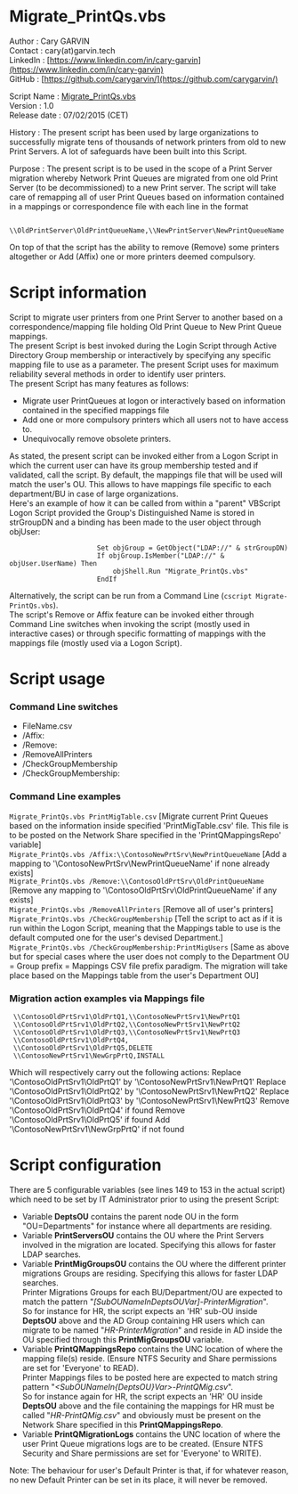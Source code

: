 # Migrate_PrintQs.vbs


Author       : Cary GARVIN  
Contact      : cary(at)garvin.tech  
LinkedIn     : [https://www.linkedin.com/in/cary-garvin](https://www.linkedin.com/in/cary-garvin)  
GitHub       : [https://github.com/carygarvin/](https://github.com/carygarvin/)  


Script Name  : [Migrate_PrintQs.vbs](https://github.com/carygarvin/Migrate_PrintQs.vbs)  
Version      : 1.0  
Release date : 07/02/2015 (CET)  

History      : The present script has been used by large organizations to successfully migrate tens of thousands of network printers from old to new Print Servers. A lot of safeguards have been built into this Script.  

Purpose      : The present script is to be used in the scope of a Print Server migration whereby Network Print Queues are migrated from one old Print Server (to be decommissioned) to a new Print server. The script will take care of remapping all of user Print Queues based on information contained in a mappings or correspondence file with each line in the format
                      
                          \\OldPrintServer\OldPrintQueueName,\\NewPrintServer\NewPrintQueueName

On top of that the script has the ability to remove (Remove) some printers altogether or Add (Affix) one or more printers deemed compulsory.  

# Script information
Script to migrate user printers from one Print Server to another based on a correspondence/mapping file holding Old Print Queue to New Print Queue mappings.  
The present Script is best invoked during the Login Script through Active Directory Group membership or interactively by specifying any specific mapping file to use as a parameter. The present Script uses for maximum reliability several methods in order to identify user printers.  
The present Script has many features as follows:  
* Migrate user PrintQueues at logon or interactively based on information contained in the specified mappings file  
* Add one or more compulsory printers which all users not to have access to.  
* Unequivocally remove obsolete printers.  

As stated, the present script can be invoked either from a Logon Script in which the current user can have its group membership tested and if validated, call the script. By default, the mappings file that will be used will match the user's OU. This allows to have mappings file specific to each department/BU in case of large organizations.  
Here's an example of how it can be called from within a "parent" VBScript Logon Script provided the Group's Distinguished Name is stored in strGroupDN and a binding has been made to the user object through objUser:  
  
                          Set objGroup = GetObject("LDAP://" & strGroupDN)
                          If objGroup.IsMember("LDAP://" & objUser.UserName) Then
                              objShell.Run "Migrate_PrintQs.vbs"
                          EndIf  
Alternatively, the script can be run from a Command Line (`cscript Migrate-PrintQs.vbs`).  
The script's Remove or Affix feature can be invoked either through Command Line switches when invoking the script (mostly used in interactive cases) or through specific formatting of mappings with the mappings file (mostly used via a Logon Script).  

# Script usage  
### Command Line switches  
* FileName.csv  
* /Affix:  
* /Remove:  
* /RemoveAllPrinters  
* /CheckGroupMembership  
* /CheckGroupMembership:<CustomGroupName>  

### Command Line examples  
`Migrate_PrintQs.vbs PrintMigTable.csv`                                   [Migrate current Print Queues based on the information inside specified 'PrintMigTable.csv' file. This file is to be posted on the Network Share specified in the 'PrintQMappingsRepo' variable]  
`Migrate_PrintQs.vbs /Affix:\\ContosoNewPrtSrv\NewPrintQueueName`	        [Add a mapping to '\\ContosoNewPrtSrv\NewPrintQueueName' if none already exists]  
`Migrate_PrintQs.vbs /Remove:\\ContosoOldPrtSrv\OldPrintQueueName`        [Remove any mapping to '\\ContosoOldPrtSrv\OldPrintQueueName' if any exists]  
`Migrate_PrintQs.vbs /RemoveAllPrinters`                                  [Remove all of user's printers]  
`Migrate_PrintQs.vbs /CheckGroupMembership`                               [Tell the script to act as if it is run within the Logon Script, meaning that the Mappings table to use is the default computed one for the user's devised Department.]  
`Migrate_PrintQs.vbs /CheckGroupMembership:PrintMigUsers`                 [Same as above but for special cases where the user does not comply to the Department OU = Group prefix = Mappings CSV file prefix paradigm. The migration will take place based on the Mappings table from the user's Department OU]  

### Migration action examples via Mappings file  
     \\ContosoOldPrtSrv1\OldPrtQ1,\\ContosoNewPrtSrv1\NewPrtQ1
     \\ContosoOldPrtSrv1\OldPrtQ2,\\ContosoNewPrtSrv1\NewPrtQ2
     \\ContosoOldPrtSrv1\OldPrtQ3,\\ContosoNewPrtSrv1\NewPrtQ3
     \\ContosoOldPrtSrv1\OldPrtQ4,
     \\ContosoOldPrtSrv1\OldPrtQ5,DELETE
     \\ContosoNewPrtSrv1\NewGrpPrtQ,INSTALL

Which will respectively carry out the following actions:
Replace '\\ContosoOldPrtSrv1\OldPrtQ1' by '\\ContosoNewPrtSrv1\NewPrtQ1'
Replace '\\ContosoOldPrtSrv1\OldPrtQ2' by '\\ContosoNewPrtSrv1\NewPrtQ2'
Replace '\\ContosoOldPrtSrv1\OldPrtQ3' by '\\ContosoNewPrtSrv1\NewPrtQ3'
Remove '\\ContosoOldPrtSrv1\OldPrtQ4' if found
Remove '\\ContosoOldPrtSrv1\OldPrtQ5' if found
Add '\\ContosoNewPrtSrv1\NewGrpPrtQ' if not found

# Script configuration  
There are 5 configurable variables (see lines 149 to 153 in the actual script) which need to be set by IT Administrator prior to using the present Script:  
* Variable **DeptsOU** contains the parent node OU in the form "OU=Departments" for instance where all departments are residing.  
* Variable **PrintServersOU** contains the OU where the Print Servers involved in the migration are located. Specifying this allows for faster LDAP searches.  
* Variable **PrintMigGroupsOU** contains the OU where the different printer migrations Groups are residing. Specifying this allows for faster LDAP searches.  
          Printer Migrations Groups for each BU/Department/OU are expected to match the pattern "_[SubOUNameInDeptsOUVar]-PrinterMigration_".  
          So for instance for HR, the script expects an 'HR' sub-OU inside **DeptsOU** above and the AD Group containing HR users which can migrate to be named "_HR-PrinterMigration_" and reside in AD inside the OU specified through this **PrintMigGroupsOU** variable.  
* Variable **PrintQMappingsRepo** contains the UNC location of where the mapping file(s) reside. (Ensure NTFS Security and Share permissions are set for 'Everyone' to READ).  
          Printer Mappings files to be posted here are expected to match string pattern "_<SubOUNameIn{DeptsOU}Var>-PrintQMig.csv_".  
          So for instance again for HR, the script expects an 'HR' OU inside **DeptsOU** above and the file containing the mappings for HR must be called "_HR-PrintQMig.csv_" and obviously must be present on the Network Share specified in this **PrintQMappingsRepo**.  
* Variable **PrintQMigrationLogs** contains the UNC location of where the user Print Queue migrations logs are to be created. (Ensure NTFS Security and Share permissions are set for 'Everyone' to WRITE).  


Note: The behaviour for user's Default Printer is that, if for whatever reason, no new Default Printer can be set in its place, it will never be removed.  
